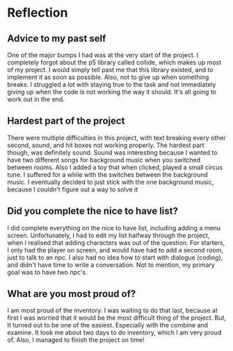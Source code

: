 # Reflection 
## Advice to my past self

One of the major bumps I had was at the very start of the project. I completely forgot about the p5 library called collide, which makes up most of my project. I would simply tell past me that this library existed, and to implement it as soon as possible. Also, not to give up when something breaks. I struggled a lot with staying true to the task and not immediately giving up when the code is not working the way it should. It's all going to work out in the end. 

## Hardest part of the project

There were multiple difficulties in this project, with text breaking every other second, sound, and hit boxes not working properly. The hardest part though, was definitely sound. Sound was interesting because I wanted to have two different songs for background music when you switched between rooms. Also I added a toy that when clicked, played a small circus tune. I suffered for a while with the switches between the background music. I eventually decided to just stick with the one background music, because I couldn't figure out a way to solve it

## Did you complete the nice to have list? 

I did complete everything on the nice to have list, including adding a menu screen. Unfortunately, I had to edit my list halfway through the project, when I realised that adding characters was out of the question. For starters, I only had the player on screen, and would have had to add a second room, just to talk to an npc. I also had no idea how to start with dialogue (coding), and didn't have time to write a conversation. Not to mention, my primary goal was to have two npc's. 

## What are you most proud of? 

I am most proud of the inventory. I was waiting to do that last, because at first I was worried that it would be the most difficult thing of the project. But, It turned out to be one of the easiest. Especially with the combine and examine. It took me about two days to do inventory, which I am very proud of. Also, I managed to finish the project on time!  